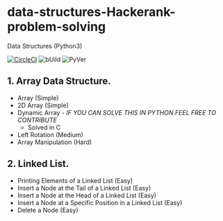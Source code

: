 # data-structures-Hackerank-problem-solving
Data Structures (Python3)

[![CircleCI](https://circleci.com/gh/google/pybadges.svg?style=svg)](https://circleci.com/gh/google/pybadges)
![bUild](https://img.shields.io/badge/Build-SUCCESS-green)
![PyVer](https://img.shields.io/badge/Python-%203.7%20%7C%203.8-blue)

## 1. Array Data Structure.
* Array (Simple)
* 2D Array (Simple)
* Dynamic Array - *IF YOU CAN SOLVE THIS IN PYTHON FEEL FREE TO CONTRIBUTE*
  - Solved in C
* Left Rotation (Medium)
* Array Manipulation (Hard)

## 2. Linked List.
* Printing Elements of a Linked List (Easy)
* Insert a Node at the Tail of a Linked List (Easy)
* Insert a Node at the Head of a Linked List (Easy)
* Insert a Node at a Specific Position in a Linked List (Easy)
* Delete a Node (Easy)
